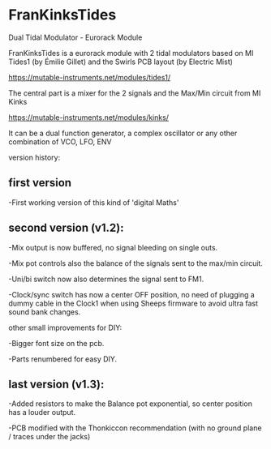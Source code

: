 # FranKinksTides

Dual Tidal Modulator - Eurorack Module

FranKinksTides is a eurorack module with 2 tidal modulators based on MI Tides1 (by Émilie Gillet) and the Swirls PCB layout  (by Electric Mist)

https://mutable-instruments.net/modules/tides1/

The central part is a mixer for the 2 signals and the Max/Min circuit from MI Kinks 

https://mutable-instruments.net/modules/kinks/

It can be a dual function generator, a complex oscillator or any other combination of VCO, LFO, ENV

version history:

## first version

-First working version of this kind of 'digital Maths'

## second version (v1.2):

-Mix output is now buffered, no signal bleeding on single outs.

-Mix pot controls also the balance of the signals sent to the max/min circuit.

-Uni/bi switch now also determines the signal sent to FM1.

-Clock/sync switch has now a center OFF position, no need of plugging a dummy cable in the Clock1 when using Sheeps firmware to avoid ultra fast sound bank changes. 

other small improvements for DIY:

-Bigger font size on the pcb.

-Parts renumbered for easy DIY.

## last version (v1.3):

-Added resistors to make the Balance pot exponential, so center position has a louder output.

-PCB modified with the Thonkiccon recommendation (with no ground plane / traces under the jacks)
